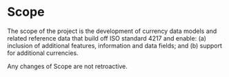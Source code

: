 # Scope

The scope of the project is the development of currency data models and related reference data that build off ISO standard 4217 and enable: (a) inclusion of additional features, information and data fields; and (b) support for additional currencies.


Any changes of Scope are not retroactive. 
